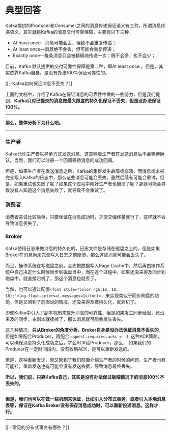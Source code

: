 # 典型回答


Kafka提供的Producer和Consumer之间的消息传递保证语义有三种，所谓消息传递语义，其实就是Kafka的消息交付可靠保障，主要有以下三种：



+ At most once—消息可能会丢，但绝不会重复传递；
+ At least once—消息绝不会丢，但可能会重复传递；
+ Exactly once—每条消息只会被精确地传递一次：既不会多，也不会少；



目前，Kafka 默认提供的交付可靠性保障是第二种，即At least once ，但是，其实依靠Kafka自身，是没有办法100%保证可靠性的。



[[✅Kafka如何保证消息不丢失？]]



上面的文档中，介绍了Kafka在保证消息的可靠性中做的一些努力，但是我们提到，**Kafka只对已提交的消息做最大限度的持久化保证不丢失，但是没办法保证100%。**

****

**那么，整体分析下为什么吧。**

****

### 生产者


Kafka允许生产者以异步方式发送消息，这意味着生产者在发送消息后不会等待确认。当然，我们可以注册一个回调等待消息的成功回调。



但是，如果生产者在发送消息之后，Kafka的集群发生故障或崩溃，而消息尚未被完全写入Kafka的日志中，那么这些消息可能会丢失。虽然后续有可能会重试，但是，如果重试也失败了呢？如果这个过程中刚好生产者也崩溃了呢？那就可能会导致没有人知道这个消息失败了，就导致不会重试了。



### 消费者


消费者来说比较简单，只要保证在消息成功时，才提交偏移量就行了，这样就不会导致消息丢失了。



### Broker


Kafka使用日志来做消息的持久化的，日志文件是存储在磁盘之上的，但是如果Broker在消息尚未完全写入日志之前崩溃，那么这些消息可能会丢失了。



而且，操作系统在写磁盘之前，会先把数据写入Page Cache中，然后再由操作系统中自己决定什么时候同步到磁盘当中，而在这个过程中，如果还没来得及同步到磁盘中，就直接宕机了，那这个消息也就丢了。



当然，也可以通过配置`<font style="color:rgb(18, 18, 18);">log.flush.interval.messages=1</font>`，来实现类似于同步刷盘的功能，但是又回到了前面说的情况，还没来得及做持久化，就宕机了。



即使Kafka中引入了副本机制来提升消息的可靠性，但是如果发生同步延迟，还没来及的同步，主副本就挂掉了，那么消息就可能会发生丢失。



这几种情况，**只从Broker的角度分析，Broker自身是没办法保证消息不丢失的**，但是如果配合Producer，再配合`request.required.acks = -1 `这种ACK策略，可以确保消息持久化成功之后，才会ACK给Producer，那么， 如果我们的Producer在一定时间段内，没有收到ACK，是可以重新发送的。



但是，这种重新发送，就又回到了我们前面介绍生产者的时候的问题，生产者也有可能挂，重新发送也有可能会没有发送依据，导致消息最终丢失。



**所以，我们说，只靠Kafka自己，其实是没有办法保证极端情况下的消息100%不丢失的。**

****

**但是，我们也可以在做一些机制来保证，比如引入分布式事务，或者引入本地消息表等，保证在Kafka Broker没有保存消息成功时，可以重新投递消息。这样才行。**

****

[[✅常见的分布式事务有哪些？]]

